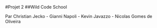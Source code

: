 #Projet 2
##Wild Code School

Par Christian Jecko - Gianni Napoli - Kevin Javazzo - Nicolas Gomes de Oliveira